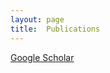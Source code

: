 ```yaml
---
layout: page
title:  Publications
---
```


[Google Scholar](https://scholar.google.it/citations?user=MufU09cAAAAJ)

